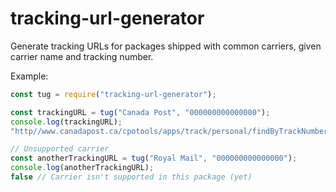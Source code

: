 # tracking-url-generator
Generate tracking URLs for packages shipped with common carriers, given carrier name and tracking number.

Example:
```js
const tug = require("tracking-url-generator");

const trackingURL = tug("Canada Post", "000000000000000");
console.log(trackingURL);
"http//www.canadapost.ca/cpotools/apps/track/personal/findByTrackNumber?trackingNumber=000000000000000"

// Unsupported carrier
const anotherTrackingURL = tug("Royal Mail", "000000000000000");
console.log(anotherTrackingURL);
false // Carrier isn't supported in this package (yet)
```


